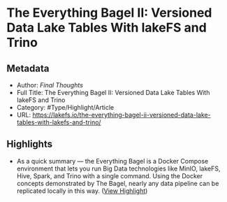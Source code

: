 # The Everything Bagel II: Versioned Data Lake Tables With lakeFS and Trino

## Metadata

* Author: *Final Thoughts*
* Full Title: The Everything Bagel II: Versioned Data Lake Tables With lakeFS and Trino
* Category: #Type/Highlight/Article
* URL: https://lakefs.io/the-everything-bagel-ii-versioned-data-lake-tables-with-lakefs-and-trino/

## Highlights

* As a quick summary — the Everything Bagel is a Docker Compose environment that lets you run Big Data technologies like MinIO, lakeFS, Hive, Spark, and Trino with a single command. Using the Docker concepts demonstrated by The Bagel, nearly any data pipeline can be replicated locally in this way. ([View Highlight](https://instapaper.com/read/1480739857/18704434))
